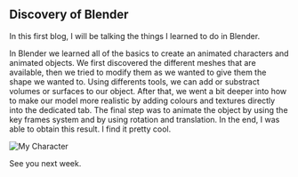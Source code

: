 ## Discovery of Blender

In this first blog, I will be talking the things I learned to do in Blender.

In Blender we learned all of the basics to create an animated characters and animated objects. We first discovered the different meshes that are available, then we tried to modify them as we wanted to give them the shape we wanted to. Using differents tools, we can add or substract volumes or surfaces to our object. 
After that, we went a bit deeper into how to make our model more realistic by adding colours and textures directly into the dedicated tab. 
The final step was to animate the object by using the key frames system and by using rotation and translation. 
In the end, I was able to obtain this result. I find it pretty cool. 

![My Character](https://user-images.githubusercontent.com/91050310/134823139-574e463f-9a9d-436c-8beb-c0491bb003f2.png)

See you next week.


